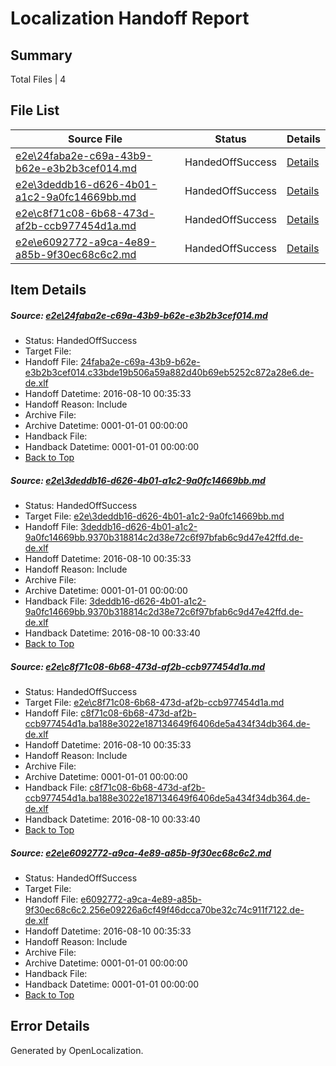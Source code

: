 # <a name='report-top'></a> Localization Handoff Report

## Summary
 Total Files | 4

## File List
 Source File | Status | Details 
 ----------- | ------ | ------- 
 [e2e\24faba2e-c69a-43b9-b62e-e3b2b3cef014.md](https://github.com/OpenLocalizationTestOrg/oltest/blob/04e0e709bd3e54c63fd687a090c26b828459de73/e2e/24faba2e-c69a-43b9-b62e-e3b2b3cef014.md) | HandedOffSuccess | [Details](#7ac2194efc1684a4e3eca8a2f87d865e972bed672)
 [e2e\3deddb16-d626-4b01-a1c2-9a0fc14669bb.md](https://github.com/OpenLocalizationTestOrg/oltest/blob/9c3219056751008597f59b20650b6bcd192976fa/e2e/3deddb16-d626-4b01-a1c2-9a0fc14669bb.md) | HandedOffSuccess | [Details](#11bb3557de52518ba6566d53a5f5b15aa8b1c7183)
 [e2e\c8f71c08-6b68-473d-af2b-ccb977454d1a.md](https://github.com/OpenLocalizationTestOrg/oltest/blob/9c3219056751008597f59b20650b6bcd192976fa/e2e/c8f71c08-6b68-473d-af2b-ccb977454d1a.md) | HandedOffSuccess | [Details](#0d7d75a7245646a71a32ab84419b71623d946fbc4)
 [e2e\e6092772-a9ca-4e89-a85b-9f30ec68c6c2.md](https://github.com/OpenLocalizationTestOrg/oltest/blob/d4700e11c81d2f76813da4cb21a683881165cb2a/e2e/e6092772-a9ca-4e89-a85b-9f30ec68c6c2.md) | HandedOffSuccess | [Details](#8d0b8c5054196c5058bfaf98808b8f0fe91769005)

## Item Details
##### <a name='7ac2194efc1684a4e3eca8a2f87d865e972bed672'></a> Source: [e2e\24faba2e-c69a-43b9-b62e-e3b2b3cef014.md](https://github.com/OpenLocalizationTestOrg/oltest/blob/04e0e709bd3e54c63fd687a090c26b828459de73/e2e/24faba2e-c69a-43b9-b62e-e3b2b3cef014.md)
* Status: HandedOffSuccess
* Target File: 
* Handoff File: [24faba2e-c69a-43b9-b62e-e3b2b3cef014.c33bde19b506a59a882d40b69eb5252c872a28e6.de-de.xlf](https://github.com/OpenLocalizationTestOrg/olhandoff-e2e/blob/21373cfe9008ee095ec7fd29a0c4baaa125dfffa/ol-handoff/OpenLocalizationTestOrg/ol-test-dede/ci/ht/24faba2e-c69a-43b9-b62e-e3b2b3cef014.c33bde19b506a59a882d40b69eb5252c872a28e6.de-de.xlf)
* Handoff Datetime: 2016-08-10 00:35:33
* Handoff Reason: Include
* Archive File: 
* Archive Datetime: 0001-01-01 00:00:00
* Handback File: 
* Handback Datetime: 0001-01-01 00:00:00
* [Back to Top](#report-top)

##### <a name='11bb3557de52518ba6566d53a5f5b15aa8b1c7183'></a> Source: [e2e\3deddb16-d626-4b01-a1c2-9a0fc14669bb.md](https://github.com/OpenLocalizationTestOrg/oltest/blob/9c3219056751008597f59b20650b6bcd192976fa/e2e/3deddb16-d626-4b01-a1c2-9a0fc14669bb.md)
* Status: HandedOffSuccess
* Target File: [e2e\3deddb16-d626-4b01-a1c2-9a0fc14669bb.md](https://github.com/OpenLocalizationTestOrg/ol-test-dede/blob/62ee3ef6c8544c450d5074fd50e9b830db988bf6/e2e/3deddb16-d626-4b01-a1c2-9a0fc14669bb.md)
* Handoff File: [3deddb16-d626-4b01-a1c2-9a0fc14669bb.9370b318814c2d38e72c6f97bfab6c9d47e42ffd.de-de.xlf](https://github.com/OpenLocalizationTestOrg/olhandoff-e2e/blob/21373cfe9008ee095ec7fd29a0c4baaa125dfffa/ol-handoff/OpenLocalizationTestOrg/ol-test-dede/ci/ht/3deddb16-d626-4b01-a1c2-9a0fc14669bb.9370b318814c2d38e72c6f97bfab6c9d47e42ffd.de-de.xlf)
* Handoff Datetime: 2016-08-10 00:35:33
* Handoff Reason: Include
* Archive File: 
* Archive Datetime: 0001-01-01 00:00:00
* Handback File: [3deddb16-d626-4b01-a1c2-9a0fc14669bb.9370b318814c2d38e72c6f97bfab6c9d47e42ffd.de-de.xlf](https://github.com/OpenLocalizationTestOrg/olhandback-e2e/blob/43a4839ca017bcafa71b79d285c50d13c4798762/ol-handback/OpenLocalizationTestOrg/ol-test-dede/ci/high/3deddb16-d626-4b01-a1c2-9a0fc14669bb.9370b318814c2d38e72c6f97bfab6c9d47e42ffd.de-de.xlf)
* Handback Datetime: 2016-08-10 00:33:40
* [Back to Top](#report-top)

##### <a name='0d7d75a7245646a71a32ab84419b71623d946fbc4'></a> Source: [e2e\c8f71c08-6b68-473d-af2b-ccb977454d1a.md](https://github.com/OpenLocalizationTestOrg/oltest/blob/9c3219056751008597f59b20650b6bcd192976fa/e2e/c8f71c08-6b68-473d-af2b-ccb977454d1a.md)
* Status: HandedOffSuccess
* Target File: [e2e\c8f71c08-6b68-473d-af2b-ccb977454d1a.md](https://github.com/OpenLocalizationTestOrg/ol-test-dede/blob/62ee3ef6c8544c450d5074fd50e9b830db988bf6/e2e/c8f71c08-6b68-473d-af2b-ccb977454d1a.md)
* Handoff File: [c8f71c08-6b68-473d-af2b-ccb977454d1a.ba188e3022e187134649f6406de5a434f34db364.de-de.xlf](https://github.com/OpenLocalizationTestOrg/olhandoff-e2e/blob/21373cfe9008ee095ec7fd29a0c4baaa125dfffa/ol-handoff/OpenLocalizationTestOrg/ol-test-dede/ci/ht/c8f71c08-6b68-473d-af2b-ccb977454d1a.ba188e3022e187134649f6406de5a434f34db364.de-de.xlf)
* Handoff Datetime: 2016-08-10 00:35:33
* Handoff Reason: Include
* Archive File: 
* Archive Datetime: 0001-01-01 00:00:00
* Handback File: [c8f71c08-6b68-473d-af2b-ccb977454d1a.ba188e3022e187134649f6406de5a434f34db364.de-de.xlf](https://github.com/OpenLocalizationTestOrg/olhandback-e2e/blob/43a4839ca017bcafa71b79d285c50d13c4798762/ol-handback/OpenLocalizationTestOrg/ol-test-dede/ci/high/c8f71c08-6b68-473d-af2b-ccb977454d1a.ba188e3022e187134649f6406de5a434f34db364.de-de.xlf)
* Handback Datetime: 2016-08-10 00:33:40
* [Back to Top](#report-top)

##### <a name='8d0b8c5054196c5058bfaf98808b8f0fe91769005'></a> Source: [e2e\e6092772-a9ca-4e89-a85b-9f30ec68c6c2.md](https://github.com/OpenLocalizationTestOrg/oltest/blob/d4700e11c81d2f76813da4cb21a683881165cb2a/e2e/e6092772-a9ca-4e89-a85b-9f30ec68c6c2.md)
* Status: HandedOffSuccess
* Target File: 
* Handoff File: [e6092772-a9ca-4e89-a85b-9f30ec68c6c2.256e09226a6cf49f46dcca70be32c74c911f7122.de-de.xlf](https://github.com/OpenLocalizationTestOrg/olhandoff-e2e/blob/21373cfe9008ee095ec7fd29a0c4baaa125dfffa/ol-handoff/OpenLocalizationTestOrg/ol-test-dede/ci/ht/e6092772-a9ca-4e89-a85b-9f30ec68c6c2.256e09226a6cf49f46dcca70be32c74c911f7122.de-de.xlf)
* Handoff Datetime: 2016-08-10 00:35:33
* Handoff Reason: Include
* Archive File: 
* Archive Datetime: 0001-01-01 00:00:00
* Handback File: 
* Handback Datetime: 0001-01-01 00:00:00
* [Back to Top](#report-top)


## Error Details

Generated by OpenLocalization.

